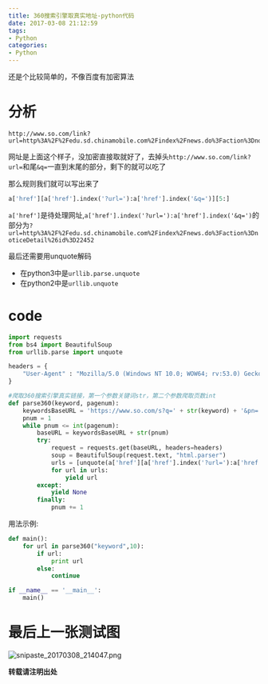 ```yaml
---
title: 360搜索引擎取真实地址-python代码
date: 2017-03-08 21:12:59
tags: 
- Python
categories: 
- Python
---
```

还是个比较简单的，不像百度有加密算法
# 分析
```
http://www.so.com/link?url=http%3A%2F%2Fedu.sd.chinamobile.com%2Findex%2Fnews.do%3Faction%3DnoticeDetail%26id%3D22452&q=inurl%3Anews.do&ts=1488978912&t=89c5361a44fe3f52931d25c6de262bb&src=haosou
```
网址是上面这个样子，没加密直接取就好了，去掉头`http://www.so.com/link?url=`和尾`&q=`一直到末尾的部分，剩下的就可以吃了
<!--more-->
那么规则我们就可以写出来了
```python
a['href'][a['href'].index('?url='):a['href'].index('&q=')][5:]
```
`a['href']`是待处理网址,`a['href'].index('?url='):a['href'].index('&q=')`的部分为`?url=http%3A%2F%2Fedu.sd.chinamobile.com%2Findex%2Fnews.do%3Faction%3DnoticeDetail%26id%3D22452`

最后还需要用unquote解码
- 在python3中是`urllib.parse.unquote`
- 在python2中是`urllib.unquote`

# code
```python
import requests
from bs4 import BeautifulSoup
from urllib.parse import unquote

headers = {
    "User-Agent" : "Mozilla/5.0 (Windows NT 10.0; WOW64; rv:53.0) Gecko/20100101 Firefox/53.0"
}

#爬取360搜索引擎真实链接，第一个参数关键词str，第二个参数爬取页数int
def parse360(keyword, pagenum):
    keywordsBaseURL = 'https://www.so.com/s?q=' + str(keyword) + '&pn='
    pnum = 1
    while pnum <= int(pagenum):
        baseURL = keywordsBaseURL + str(pnum)
        try:
            request = requests.get(baseURL, headers=headers)
            soup = BeautifulSoup(request.text, "html.parser")
            urls = [unquote(a['href'][a['href'].index('?url='):a['href'].index('&q=')][5:]) for a in soup.select('li.res-list > h3 > a')]
            for url in urls:
                yield url
        except:
            yield None
        finally:
            pnum += 1
```

用法示例:
```python
def main():
    for url in parse360("keyword",10):
        if url:
            print url
        else:
            continue

if __name__ == '__main__':
    main()
```
# 最后上一张测试图
![snipaste_20170308_214047.png](https://ooo.0o0.ooo/2017/03/08/58c009f5b3c1d.png)


**转载请注明出处**



